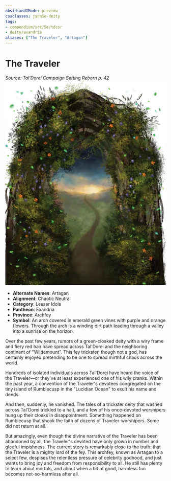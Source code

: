 ```yaml
---
obsidianUIMode: preview
cssclasses: json5e-deity
tags:
- compendium/src/5e/tdcsr
- deity/exandria
aliases: ["The Traveler", "Artagan"]
---
```

# The Traveler
*Source: Tal'Dorei Campaign Setting Reborn p. 42* 
![An arch covered in emerald...](https://raw.githubusercontent.com/5etools-mirror-2/5etools-img/main/deities/TDCSR/Traveler.webp#symbol "An arch covered in emerald green vines with purple and orange flowers. Through the arch is a winding dirt path leading through a valley into a sunrise on the horizon.")

- **Alternate Names**: Artagan
- **Alignment**: Chaotic Neutral
- **Category**: Lesser Idols
- **Pantheon**: Exandria
- **Province**: Archfey
- **Symbol**: An arch covered in emerald green vines with purple and orange flowers. Through the arch is a winding dirt path leading through a valley into a sunrise on the horizon.

Over the past few years, rumors of a green-cloaked deity with a wiry frame and fiery red hair have spread across Tal'Dorei and the neighboring continent of "Wildemount". This fey trickster, though not a god, has certainly enjoyed pretending to be one to spread mirthful chaos across the world.

Hundreds of isolated individuals across Tal'Dorei have heard the voice of the Traveler—or they've at least experienced one of his wily pranks. Within the past year, a convention of the Traveler's devotees congregated on the tiny island of Rumblecusp in the "Lucidian Ocean" to exult his name and deeds.

And then, suddenly, he vanished. The tales of a trickster deity that washed across Tal'Dorei trickled to a halt, and a few of his once-devoted worshipers hung up their cloaks in disappointment. Something happened on Rumblecusp that shook the faith of dozens of Traveler-worshipers. Some did not return at all.

But amazingly, even though the divine narrative of the Traveler has been abandoned by all, the Traveler's devoted have only grown in number and gleeful impishness. The current story is remarkably close to the truth: that the Traveler is a mighty lord of the fey. This archfey, known as Artagan to a select few, despises the relentless pressure of celebrity godhood, and just wants to bring joy and freedom from responsibility to all. He still has plenty to learn about mortals, and about when a bit of good, harmless fun becomes not-so-harmless after all.